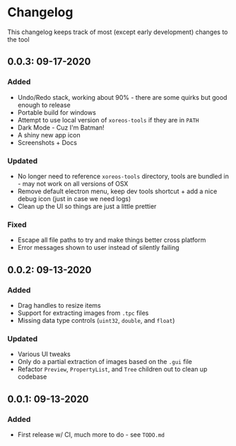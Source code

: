 # Changelog

This changelog keeps track of most (except early development) changes to the tool

## 0.0.3: 09-17-2020

### Added

- Undo/Redo stack, working about 90% - there are some quirks but good enough to release
- Portable build for windows
- Attempt to use local version of `xoreos-tools` if they are in `PATH`
- Dark Mode - Cuz I'm Batman!
- A shiny new app icon
- Screenshots + Docs

### Updated

- No longer need to reference `xoreos-tools` directory, tools are bundled in - may not work on all versions of OSX
- Remove default electron menu, keep dev tools shortcut + add a nice debug icon (just in case we need logs)
- Clean up the UI so things are just a little prettier

### Fixed

- Escape all file paths to try and make things better cross platform
- Error messages shown to user instead of silently failing

## 0.0.2: 09-13-2020

### Added

- Drag handles to resize items
- Support for extracting images from `.tpc` files
- Missing data type controls (`uint32`, `double`, and `float`)

### Updated

- Various UI tweaks
- Only do a partial extraction of images based on the `.gui` file
- Refactor `Preview`, `PropertyList`, and `Tree` children out to clean up codebase

## 0.0.1: 09-13-2020

### Added

- First release w/ CI, much more to do - see `TODO.md`
